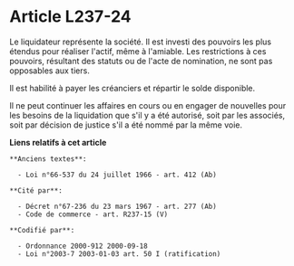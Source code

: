 # Article L237-24

Le liquidateur représente la société. Il est investi des pouvoirs les plus étendus pour réaliser l'actif, même à l'amiable.
Les restrictions à ces pouvoirs, résultant des statuts ou de l'acte de nomination, ne sont pas opposables aux tiers.

Il est habilité à payer les créanciers et répartir le solde disponible.

Il ne peut continuer les affaires en cours ou en engager de nouvelles pour les besoins de la liquidation que s'il y a été
autorisé, soit par les associés, soit par décision de justice s'il a été nommé par la même voie.

**Liens relatifs à cet article**

	**Anciens textes**:

	  - Loi n°66-537 du 24 juillet 1966 - art. 412 (Ab)

	**Cité par**:

	  - Décret n°67-236 du 23 mars 1967 - art. 277 (Ab)
	  - Code de commerce - art. R237-15 (V)

	**Codifié par**:

	  - Ordonnance 2000-912 2000-09-18
	  - Loi n°2003-7 2003-01-03 art. 50 I (ratification)
